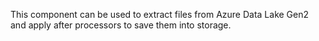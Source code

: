 This component can be used to extract files from Azure Data Lake Gen2 and apply after processors to save them into storage.